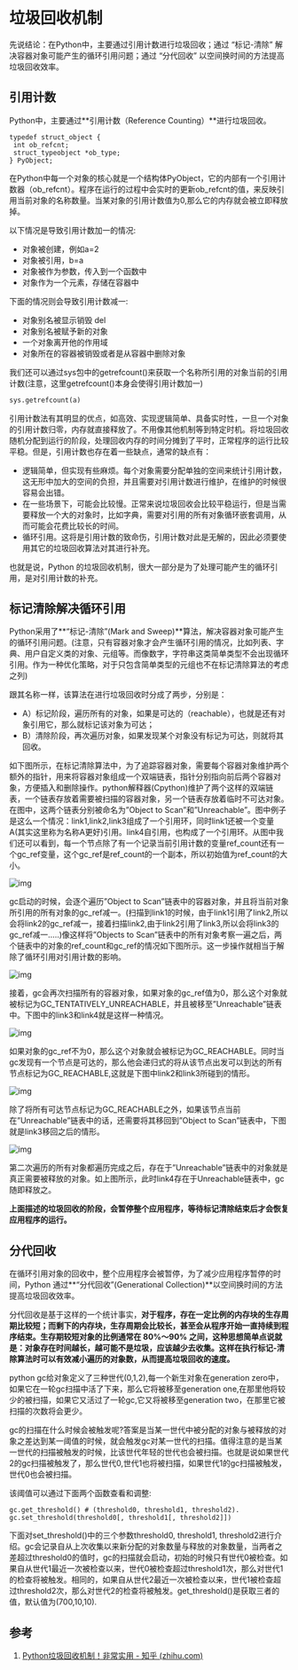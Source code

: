 # 垃圾回收机制

先说结论：在Python中，主要通过引用计数进行垃圾回收；通过 “标记-清除” 解决容器对象可能产生的循环引用问题；通过 “分代回收” 以空间换时间的方法提高垃圾回收效率。

## **引用计数**

Python中，主要通过**引用计数（Reference Counting）**进行垃圾回收。

```text
typedef struct_object {
 int ob_refcnt;
 struct_typeobject *ob_type;
} PyObject;
```

在Python中每一个对象的核心就是一个结构体PyObject，它的内部有一个引用计数器（ob_refcnt）。程序在运行的过程中会实时的更新ob_refcnt的值，来反映引用当前对象的名称数量。当某对象的引用计数值为0,那么它的内存就会被立即释放掉。

以下情况是导致引用计数加一的情况:

- 对象被创建，例如a=2
- 对象被引用，b=a
- 对象被作为参数，传入到一个函数中
- 对象作为一个元素，存储在容器中

下面的情况则会导致引用计数减一:

- 对象别名被显示销毁 del
- 对象别名被赋予新的对象
- 一个对象离开他的作用域
- 对象所在的容器被销毁或者是从容器中删除对象

我们还可以通过sys包中的getrefcount()来获取一个名称所引用的对象当前的引用计数(注意，这里getrefcount()本身会使得引用计数加一)

```python
sys.getrefcount(a)
```

引用计数法有其明显的优点，如高效、实现逻辑简单、具备实时性，一旦一个对象的引用计数归零，内存就直接释放了。不用像其他机制等到特定时机。将垃圾回收随机分配到运行的阶段，处理回收内存的时间分摊到了平时，正常程序的运行比较平稳。但是，引用计数也存在着一些缺点，通常的缺点有：

- 逻辑简单，但实现有些麻烦。每个对象需要分配单独的空间来统计引用计数，这无形中加大的空间的负担，并且需要对引用计数进行维护，在维护的时候很容易会出错。
- 在一些场景下，可能会比较慢。正常来说垃圾回收会比较平稳运行，但是当需要释放一个大的对象时，比如字典，需要对引用的所有对象循环嵌套调用，从而可能会花费比较长的时间。
- 循环引用。这将是引用计数的致命伤，引用计数对此是无解的，因此必须要使用其它的垃圾回收算法对其进行补充。

也就是说，Python 的垃圾回收机制，很大一部分是为了处理可能产生的循环引用，是对引用计数的补充。

## **标记清除解决循环引用**

Python采用了**“标记-清除”(Mark and Sweep)**算法，解决容器对象可能产生的循环引用问题。(注意，只有容器对象才会产生循环引用的情况，比如列表、字典、用户自定义类的对象、元组等。而像数字，字符串这类简单类型不会出现循环引用。作为一种优化策略，对于只包含简单类型的元组也不在标记清除算法的考虑之列)

跟其名称一样，该算法在进行垃圾回收时分成了两步，分别是：

- A）标记阶段，遍历所有的对象，如果是可达的（reachable），也就是还有对象引用它，那么就标记该对象为可达；
- B）清除阶段，再次遍历对象，如果发现某个对象没有标记为可达，则就将其回收。

如下图所示，在标记清除算法中，为了追踪容器对象，需要每个容器对象维护两个额外的指针，用来将容器对象组成一个双端链表，指针分别指向前后两个容器对象，方便插入和删除操作。python解释器(Cpython)维护了两个这样的双端链表，一个链表存放着需要被扫描的容器对象，另一个链表存放着临时不可达对象。在图中，这两个链表分别被命名为”Object to Scan”和”Unreachable”。图中例子是这么一个情况：link1,link2,link3组成了一个引用环，同时link1还被一个变量A(其实这里称为名称A更好)引用。link4自引用，也构成了一个引用环。从图中我们还可以看到，每一个节点除了有一个记录当前引用计数的变量ref_count还有一个gc_ref变量，这个gc_ref是ref_count的一个副本，所以初始值为ref_count的大小。



![img](https://pic1.zhimg.com/80/v2-0d5071093adaa02bc03fa3dfd91aa5bc_720w.jpg)



gc启动的时候，会逐个遍历”Object to Scan”链表中的容器对象，并且将当前对象所引用的所有对象的gc_ref减一。(扫描到link1的时候，由于link1引用了link2,所以会将link2的gc_ref减一，接着扫描link2,由于link2引用了link3,所以会将link3的gc_ref减一…..)像这样将”Objects to Scan”链表中的所有对象考察一遍之后，两个链表中的对象的ref_count和gc_ref的情况如下图所示。这一步操作就相当于解除了循环引用对引用计数的影响。



![img](https://pic2.zhimg.com/80/v2-d7314ead6b303f08a91687577c045585_720w.jpg)



接着，gc会再次扫描所有的容器对象，如果对象的gc_ref值为0，那么这个对象就被标记为GC_TENTATIVELY_UNREACHABLE，并且被移至”Unreachable”链表中。下图中的link3和link4就是这样一种情况。



![img](https://pic1.zhimg.com/80/v2-d3c3f52615fb704c26bd53dbb178767c_720w.jpg)



如果对象的gc_ref不为0，那么这个对象就会被标记为GC_REACHABLE。同时当gc发现有一个节点是可达的，那么他会递归式的将从该节点出发可以到达的所有节点标记为GC_REACHABLE,这就是下图中link2和link3所碰到的情形。



![img](https://pic2.zhimg.com/80/v2-510f4d2d37aabdbc8978d9e47630237d_720w.jpg)



除了将所有可达节点标记为GC_REACHABLE之外，如果该节点当前在”Unreachable”链表中的话，还需要将其移回到”Object to Scan”链表中，下图就是link3移回之后的情形。



![img](https://pic3.zhimg.com/80/v2-6fd40c055a6633c654acaf05f472c1b2_720w.jpg)



第二次遍历的所有对象都遍历完成之后，存在于”Unreachable”链表中的对象就是真正需要被释放的对象。如上图所示，此时link4存在于Unreachable链表中，gc随即释放之。

**上面描述的垃圾回收的阶段，会暂停整个应用程序，等待标记清除结束后才会恢复应用程序的运行。**

## **分代回收**

在循环引用对象的回收中，整个应用程序会被暂停，为了减少应用程序暂停的时间，Python 通过**“分代回收”(Generational Collection)**以空间换时间的方法提高垃圾回收效率。

分代回收是基于这样的一个统计事实，**对于程序，存在一定比例的内存块的生存周期比较短；而剩下的内存块，生存周期会比较长，甚至会从程序开始一直持续到程序结束。生存期较短对象的比例通常在 80%～90% 之间，这种思想简单点说就是：对象存在时间越长，越可能不是垃圾，应该越少去收集。这样在执行标记-清除算法时可以有效减小遍历的对象数，从而提高垃圾回收的速度。**

python gc给对象定义了三种世代(0,1,2),每一个新生对象在generation zero中，如果它在一轮gc扫描中活了下来，那么它将被移至generation one,在那里他将较少的被扫描，如果它又活过了一轮gc,它又将被移至generation two，在那里它被扫描的次数将会更少。

gc的扫描在什么时候会被触发呢?答案是当某一世代中被分配的对象与被释放的对象之差达到某一阈值的时候，就会触发gc对某一世代的扫描。值得注意的是当某一世代的扫描被触发的时候，比该世代年轻的世代也会被扫描。也就是说如果世代2的gc扫描被触发了，那么世代0,世代1也将被扫描，如果世代1的gc扫描被触发，世代0也会被扫描。

该阈值可以通过下面两个函数查看和调整:

```text
gc.get_threshold() # (threshold0, threshold1, threshold2).
gc.set_threshold(threshold0[, threshold1[, threshold2]])
```

下面对set_threshold()中的三个参数threshold0, threshold1, threshold2进行介绍。gc会记录自从上次收集以来新分配的对象数量与释放的对象数量，当两者之差超过threshold0的值时，gc的扫描就会启动，初始的时候只有世代0被检查。如果自从世代1最近一次被检查以来，世代0被检查超过threshold1次，那么对世代1的检查将被触发。相同的，如果自从世代2最近一次被检查以来，世代1被检查超过threshold2次，那么对世代2的检查将被触发。get_threshold()是获取三者的值，默认值为(700,10,10).

## 参考

1. [Python垃圾回收机制！非常实用 - 知乎 (zhihu.com)](https://zhuanlan.zhihu.com/p/83251959)